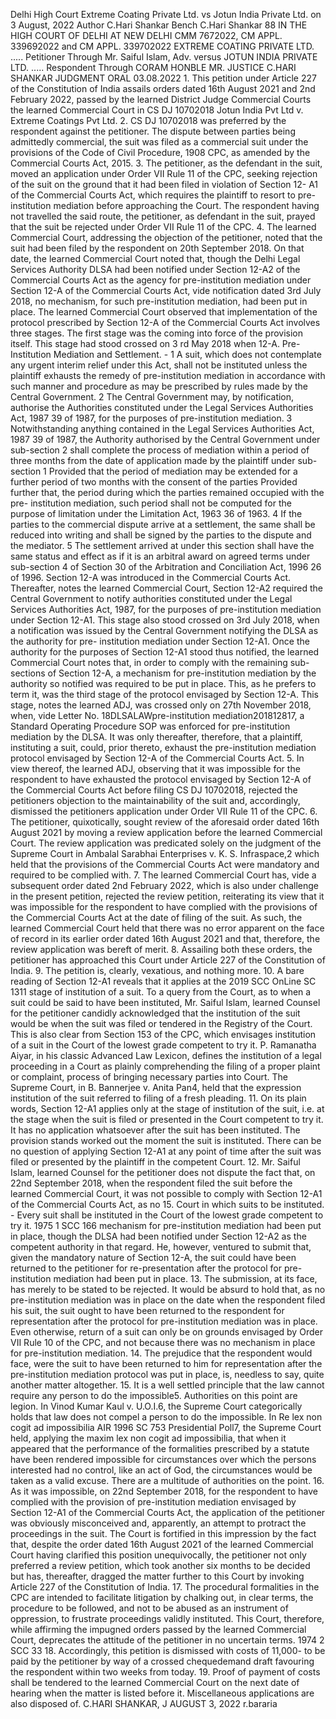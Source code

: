 Delhi High Court Extreme Coating Private Ltd. vs Jotun India Private Ltd. on 3 August, 2022 Author C.Hari Shankar Bench C.Hari Shankar 88  IN THE HIGH COURT OF DELHI AT NEW DELHI  CMM 7672022, CM APPL. 339692022 and CM APPL. 339702022 EXTREME COATING PRIVATE LTD. ..... Petitioner Through Mr. Saiful Islam, Adv. versus JOTUN INDIA PRIVATE LTD. ..... Respondent Through CORAM HONBLE MR. JUSTICE C.HARI SHANKAR JUDGMENT ORAL  03.08.2022 1. This petition under Article 227 of the Constitution of India assails orders dated 16th August 2021 and 2nd February 2022, passed by the learned District Judge Commercial Courts the learned Commercial Court in CS DJ 10702018 Jotun India Pvt Ltd v. Extreme Coatings Pvt Ltd. 2. CS DJ 10702018 was preferred by the respondent against the petitioner. The dispute between parties being admittedly commercial, the suit was filed as a commercial suit under the provisions of the Code of Civil Procedure, 1908 CPC, as amended by the Commercial Courts Act, 2015. 3. The petitioner, as the defendant in the suit, moved an application under Order VII Rule 11 of the CPC, seeking rejection of the suit on the ground that it had been filed in violation of Section 12- A1 of the Commercial Courts Act, which requires the plaintiff to resort to pre-institution mediation before approaching the Court. The respondent having not travelled the said route, the petitioner, as defendant in the suit, prayed that the suit be rejected under Order VII Rule 11 of the CPC. 4. The learned Commercial Court, addressing the objection of the petitioner, noted that the suit had been filed by the respondent on 20th September 2018. On that date, the learned Commercial Court noted that, though the Delhi Legal Services Authority DLSA had been notified under Section 12-A2 of the Commercial Courts Act as the agency for pre-institution mediation under Section 12-A of the Commercial Courts Act, vide notification dated 3rd July 2018, no mechanism, for such pre-institution mediation, had been put in place. The learned Commercial Court observed that implementation of the protocol prescribed by Section 12-A of the Commercial Courts Act involves three stages. The first stage was the coming into force of the provision itself. This stage had stood crossed on 3 rd May 2018 when 12-A. Pre-Institution Mediation and Settlement. - 1 A suit, which does not contemplate any urgent interim relief under this Act, shall not be instituted unless the plaintiff exhausts the remedy of pre-institution mediation in accordance with such manner and procedure as may be prescribed by rules made by the Central Government. 2 The Central Government may, by notification, authorise the Authorities constituted under the Legal Services Authorities Act, 1987 39 of 1987, for the purposes of pre-institution mediation. 3 Notwithstanding anything contained in the Legal Services Authorities Act, 1987 39 of 1987, the Authority authorised by the Central Government under sub-section 2 shall complete the process of mediation within a period of three months from the date of application made by the plaintiff under sub-section 1 Provided that the period of mediation may be extended for a further period of two months with the consent of the parties Provided further that, the period during which the parties remained occupied with the pre- institution mediation, such period shall not be computed for the purpose of limitation under the Limitation Act, 1963 36 of 1963. 4 If the parties to the commercial dispute arrive at a settlement, the same shall be reduced into writing and shall be signed by the parties to the dispute and the mediator. 5 The settlement arrived at under this section shall have the same status and effect as if it is an arbitral award on agreed terms under sub-section 4 of Section 30 of the Arbitration and Conciliation Act, 1996 26 of 1996. Section 12-A was introduced in the Commercial Courts Act. Thereafter, notes the learned Commercial Court, Section 12-A2 required the Central Government to notify authorities constituted under the Legal Services Authorities Act, 1987, for the purposes of pre-institution mediation under Section 12-A1. This stage also stood crossed on 3rd July 2018, when a notification was issued by the Central Government notifying the DLSA as the authority for pre- institution mediation under Section 12-A1. Once the authority for the purposes of Section 12-A1 stood thus notified, the learned Commercial Court notes that, in order to comply with the remaining sub-sections of Section 12-A, a mechanism for pre-institution mediation by the authority so notified was required to be put in place. This, as he prefers to term it, was the third stage of the protocol envisaged by Section 12-A. This stage, notes the learned ADJ, was crossed only on 27th November 2018, when, vide Letter No. 18DLSALAWpre-institution mediation201812817, a Standard Operating Procedure SOP was enforced for pre-institution mediation by the DLSA. It was only thereafter, therefore, that a plaintiff, instituting a suit, could, prior thereto, exhaust the pre-institution mediation protocol envisaged by Section 12-A of the Commercial Courts Act. 5. In view thereof, the learned ADJ, observing that it was impossible for the respondent to have exhausted the protocol envisaged by Section 12-A of the Commercial Courts Act before filing CS DJ 10702018, rejected the petitioners objection to the maintainability of the suit and, accordingly, dismissed the petitioners application under Order VII Rule 11 of the CPC. 6. The petitioner, quixotically, sought review of the aforesaid order dated 16th August 2021 by moving a review application before the learned Commercial Court. The review application was predicated solely on the judgment of the Supreme Court in Ambalal Sarabhai Enterprises v. K. S. Infraspace,2 which held that the provisions of the Commercial Courts Act were mandatory and required to be complied with. 7. The learned Commercial Court has, vide a subsequent order dated 2nd February 2022, which is also under challenge in the present petition, rejected the review petition, reiterating its view that it was impossible for the respondent to have complied with the provisions of the Commercial Courts Act at the date of filing of the suit. As such, the learned Commercial Court held that there was no error apparent on the face of record in its earlier order dated 16th August 2021 and that, therefore, the review application was bereft of merit. 8. Assailing both these orders, the petitioner has approached this Court under Article 227 of the Constitution of India. 9. The petition is, clearly, vexatious, and nothing more. 10. A bare reading of Section 12-A1 reveals that it applies at the 2019 SCC OnLine SC 1311 stage of institution of a suit. To a query from the Court, as to when a suit could be said to have been instituted, Mr. Saiful Islam, learned Counsel for the petitioner candidly acknowledged that the institution of the suit would be when the suit was filed or tendered in the Registry of the Court. This is also clear from Section 153 of the CPC, which envisages institution of a suit in the Court of the lowest grade competent to try it. P. Ramanatha Aiyar, in his classic Advanced Law Lexicon, defines the institution of a legal proceeding in a Court as plainly comprehending the filing of a proper plaint or complaint, process of bringing necessary parties into Court. The Supreme Court, in B. Bannerjee v. Anita Pan4, held that the expression institution of the suit referred to filing of a fresh pleading. 11. On its plain words, Section 12-A1 applies only at the stage of institution of the suit, i.e. at the stage when the suit is filed or presented in the Court competent to try it. It has no application whatsoever after the suit has been instituted. The provision stands worked out the moment the suit is instituted. There can be no question of applying Section 12-A1 at any point of time after the suit was filed or presented by the plaintiff in the competent Court. 12. Mr. Saiful Islam, learned Counsel for the petitioner does not dispute the fact that, on 22nd September 2018, when the respondent filed the suit before the learned Commercial Court, it was not possible to comply with Section 12-A1 of the Commercial Courts Act, as no 15. Court in which suits to be instituted. - Every suit shall be instituted in the Court of the lowest grade competent to try it. 1975 1 SCC 166 mechanism for pre-institution mediation had been put in place, though the DLSA had been notified under Section 12-A2 as the competent authority in that regard. He, however, ventured to submit that, given the mandatory nature of Section 12-A, the suit could have been returned to the petitioner for re-presentation after the protocol for pre- institution mediation had been put in place. 13. The submission, at its face, has merely to be stated to be rejected. It would be absurd to hold that, as no pre-institution mediation was in place on the date when the respondent filed his suit, the suit ought to have been returned to the respondent for representation after the protocol for pre-institution mediation was in place. Even otherwise, return of a suit can only be on grounds envisaged by Order VII Rule 10 of the CPC, and not because there was no mechanism in place for pre-institution mediation. 14. The prejudice that the respondent would face, were the suit to have been returned to him for representation after the pre-institution mediation protocol was put in place, is, needless to say, quite another matter altogether. 15. It is a well settled principle that the law cannot require any person to do the impossible5. Authorities on this point are legion. In Vinod Kumar Kaul v. U.O.I.6, the Supreme Court categorically holds that law does not compel a person to do the impossible. In Re lex non cogit ad impossibilia AIR 1996 SC 753 Presidential Poll7, the Supreme Court held, applying the maxim lex non cogit ad impossibilia, that when it appeared that the performance of the formalities prescribed by a statute have been rendered impossible for circumstances over which the persons interested had no control, like an act of God, the circumstances would be taken as a valid excuse. There are a multitude of authorities on the point. 16. As it was impossible, on 22nd September 2018, for the respondent to have complied with the provision of pre-institution mediation envisaged by Section 12-A1 of the Commercial Courts Act, the application of the petitioner was obviously misconceived and, apparently, an attempt to protract the proceedings in the suit. The Court is fortified in this impression by the fact that, despite the order dated 16th August 2021 of the learned Commercial Court having clarified this position unequivocally, the petitioner not only preferred a review petition, which took another six months to be decided but has, thereafter, dragged the matter further to this Court by invoking Article 227 of the Constitution of India. 17. The procedural formalities in the CPC are intended to facilitate litigation by chalking out, in clear terms, the procedure to be followed, and not to be abused as an instrument of oppression, to frustrate proceedings validly instituted. This Court, therefore, while affirming the impugned orders passed by the learned Commercial Court, deprecates the attitude of the petitioner in no uncertain terms. 1974 2 SCC 33 18. Accordingly, this petition is dismissed with costs of  11,000- to be paid by the petitioner by way of a crossed chequedemand draft favouring the respondent within two weeks from today. 19. Proof of payment of costs shall be tendered to the learned Commercial Court on the next date of hearing when the matter is listed before it. Miscellaneous applications are also disposed of. C.HARI SHANKAR, J AUGUST 3, 2022 r.bararia